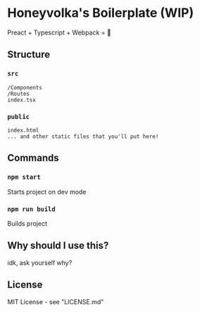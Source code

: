 # Honeyvolka's Boilerplate (WIP)
Preact + Typescript + Webpack = 🤤

## Structure
### ```src```
```
/Components
/Routes
index.tsx
```
### ```public```
```
index.html
... and other static files that you'll put here!
```

## Commands
### ```npm start```
Starts project on dev mode
### ```npm run build```
Builds project

## Why should I use this?
idk, ask yourself why?

## License
MIT License - see "LICENSE.md"
